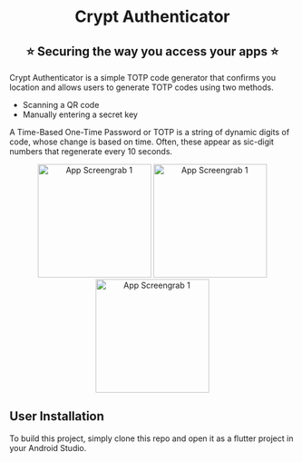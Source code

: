 <h1 align="center" style="border-bottom: none">
    <b>
        Crypt Authenticator<br>
    </b>
</h1>
<h2 align="center" style="border-bottom: none">
    ⭐️  Securing the way you access your apps  ⭐️ <br>
    </h2>



Crypt Authenticator is a simple TOTP code generator that confirms you location and allows users to generate TOTP codes using two methods. 

<ul>
    <li>Scanning a QR code</li>
    <li>Manually entering a secret key</li>
</ul>

A Time-Based One-Time Password or TOTP is a string of dynamic digits of code, whose change is based on time. Often, these appear as sic-digit numbers that regenerate every 10 seconds.

<div align="center">
<img src="https://user-images.githubusercontent.com/14253061/194707492-0754883e-010e-493e-b210-9405acc602f5.jpeg" alt="App Screengrab 1" width="200px"/>
<img src="https://user-images.githubusercontent.com/14253061/194707489-32437c1b-e234-4c15-8753-ac370d50ed7b.jpeg" alt="App Screengrab 1" width="200px"/>
<img src="https://user-images.githubusercontent.com/14253061/194707488-db707011-974b-4783-b979-1ab84636de32.jpeg" alt="App Screengrab 1" width="200px"/>
</div>


## User Installation

To build this project, simply clone this repo and open it as a flutter project in your Android Studio.
